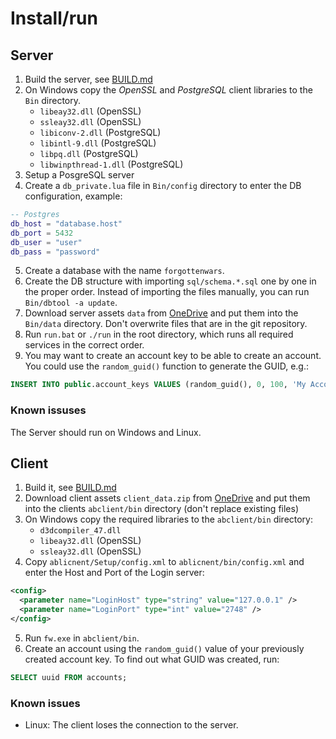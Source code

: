 # Install/run

## Server

1. Build the server, see [BUILD.md](BUILD.md)
2. On Windows copy the *OpenSSL* and *PostgreSQL* client libraries to the `Bin` directory.
    * `libeay32.dll` (OpenSSL)
    * `ssleay32.dll` (OpenSSL)
    * `libiconv-2.dll` (PostgreSQL)
    * `libintl-9.dll` (PostgreSQL)
    * `libpq.dll` (PostgreSQL)
    * `libwinpthread-1.dll` (PostgreSQL)
3. Setup a PosgreSQL server
4. Create a `db_private.lua` file in `Bin/config` directory to enter the DB configuration, example:
~~~lua
-- Postgres
db_host = "database.host"
db_port = 5432
db_user = "user"
db_pass = "password"
~~~
5. Create a database with the name `forgottenwars`.
6. Create the DB structure with importing `sql/schema.*.sql` one by one in the proper order. Instead of importing the files manually, you can run `Bin/dbtool -a update`.
7. Download server assets `data` from [OneDrive](https://1drv.ms/f/s!Ajy_fJI3BLBobOAOXZ47wtBgdBg) and put them into the `Bin/data` directory. Don't overwrite files that are in the git repository.
8. Run `run.bat` or `./run` in the root directory, which runs all required services in the correct order.
9. You may want to create an account key to be able to create an account. You could use the `random_guid()` function to generate the GUID, e.g.:
~~~sql
INSERT INTO public.account_keys VALUES (random_guid(), 0, 100, 'My Account Key', 2, 1, '');
~~~

### Known issuses

The Server should run on Windows and Linux.

## Client

1. Build it, see [BUILD.md](BUILD.md)
2. Download client assets `client_data.zip` from [OneDrive](https://1drv.ms/f/s!Ajy_fJI3BLBobOAOXZ47wtBgdBg) and put them into the clients `abclient/bin` directory (don't replace existing files)
3. On Windows copy the required libraries to the `abclient/bin` directory:
    * `d3dcompiler_47.dll`
    * `libeay32.dll` (OpenSSL)
    * `ssleay32.dll` (OpenSSL)
4. Copy `ablicnent/Setup/config.xml` to `ablicnent/bin/config.xml` and enter the Host and Port of the Login server:
~~~xml
<config>
  <parameter name="LoginHost" type="string" value="127.0.0.1" />
  <parameter name="LoginPort" type="int" value="2748" />
</config>
~~~
5. Run `fw.exe` in `abclient/bin`.
6. Create an account using the `random_guid()` value of your previously created account key. To find out what GUID was created, run:
~~~sql
SELECT uuid FROM accounts;
~~~

### Known issues

* Linux: The client loses the connection to the server.
